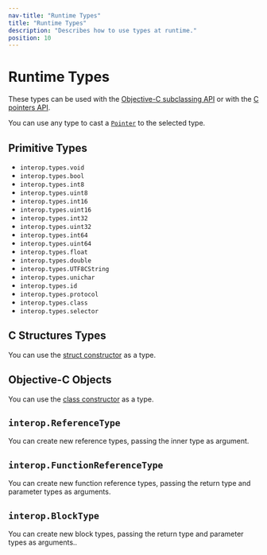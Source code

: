 ```yaml
---
nav-title: "Runtime Types"
title: "Runtime Types"
description: "Describes how to use types at runtime."
position: 10
---
```


# Runtime Types
These types can be used with the [Objective-C subclassing API](../how-to/ObjC-Subclassing.md) or with the [C pointers API](C-Pointers.md).

You can use any type to cast a [`Pointer`](C-Pointers.md) to the selected type.

## Primitive Types
* `interop.types.void`
* `interop.types.bool`
* `interop.types.int8`
* `interop.types.uint8`
* `interop.types.int16`
* `interop.types.uint16`
* `interop.types.int32`
* `interop.types.uint32`
* `interop.types.int64`
* `interop.types.uint64`
* `interop.types.float`
* `interop.types.double`
* `interop.types.UTF8CString`
* `interop.types.unichar`
* `interop.types.id`
* `interop.types.protocol`
* `interop.types.class`
* `interop.types.selector`

## C Structures Types
You can use the [struct constructor](C-Structures.md) as a type.

## Objective-C Objects
You can use the [class constructor](ObjC-Classes.md) as a type.

## `interop.ReferenceType`
You can create new reference types, passing the inner type as argument.

## `interop.FunctionReferenceType`
You can create new function reference types, passing the return type and parameter types as arguments.

## `interop.BlockType`
You can create new block types, passing the return type and parameter types as arguments..
